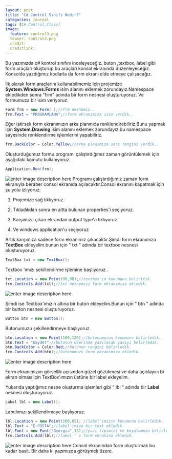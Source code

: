 ```yaml
---
layout: post
title: "C# Control Sınıfı Nedir?"
categories: journal
tags: [C#,Control,Class]
image:
  feature: control3.png
  teaser: control3.png
  credit:
  creditlink:
---
```

Bu yazımızda c# kontrol sınıfını inceleyeceğiz. buton ,textbox, label gibi form araçları oluşturup bu araçları  konsol ekranında düzenleyeceğiz.
 Konsolda yazdığımız kodlarla da form ekranı elde etmeye çalışacağız.

 İlk olarak form araçlarını kullanabilmemiz için projemize **System.Windows.Forms** isim alanını
eklemek zorundayız.Namespace ekledikden sonra   "frm"  adında bir form  nesnesi oluşturuyoruz.
Ve formumuza bir isim veriyoruz.
```cs
Form frm = new Form( );//frm nesnemiz..
frm.Text = "PROGRAMLAMA";//form ekranımıza isim verdik..
```
Eğer istirsek form ekranımızın arka planınıda renklendirebiliriz.Bunu yapmak için **System.Drawing**
isim alanını eklemek zorundayız.bu namespace sayesinde renklendirme işlemlerini yapabiliriz.
```cs
frm.BackColor = Color.Yellow;//arka planımıza sarı rengini verdik..
```
Oluşturduğumuz formu programı çalıştırdığımız zaman görüntülemek için aşağıdaki komutu kullanıyoruz.
```cs
Application.Run(frm);
```
![enter image description here](https://i.hizliresim.com/AL9yD7.png)
Programı çalıştırdığımız zaman form ekranıyla beraber consol ekranıda açılacaktır.Consol ekranını kapatmak için şu yolu izliyoruz:

1) Projemize sağ tıklıyoruz.

2) Tıkladıkdan sonra en altta bulunan properties'i seçiyoruz.

3) Karşımıza çıkan ekrandan output type'a tıklıyoruz.

4) Ve windows application'u seçiyoruz

Artık karşımıza sadece form ekranımız çıkacaktır.Şimdi form ekranımıza **TextBox** ekleyelim.bunun için " txt " adında bir textbox  nesnesi oluşturuyoruz.
```cs
TextBox txt = new TextBox();
```
Textbox 'ımızı şekillendirme işlemine başlıyoruz .
```cs
txt.Location = new Point(90,90);//textbox'ın konumunu belirttik.
frm.Controls.Add(txt);//txt nesnemizi form ekranımıza ekledik.
```
![enter image description here](https://i.hizliresim.com/YDYOB2.png)

Şimdi ise Textbox'ımızın altına bir buton ekleyelim.Bunun için " btn " adında bir button nesnesi oluşturuyoruz.
```cs
Button btn = new Button();
```
Butonumuzu şekillendirmeye başlıyoruz.
```cs
btn.Location = new Point(100,120);//butonumuzun konumunu belirledik.
btn.Text = "Kaydet";//butonun üzerinde yazılacak yazıyı belirledik.
btn.BackColor = Color.Red;//butonun rengini belirledik.
frm.Controls.Add(btn);//butonumuzu form ekranımıza ekledik.
```
![enter image description here](https://i.hizliresim.com/37mpRA.png)

Form ekranımızıın görsellik açısından güzel gözükmesi ve daha açıklayıcı bi ekran olması için TextBox'ımızın üstüne bir label ekleyelim.

Yukarıda yaptığımız nesne oluşturma işlemleri gibi " lbl " adında bir **Label** nesnesi oluşturuyoruz.
```cs
Label lbl = new Label();
```
Labelımızı şekillendirmeye başlıyoruz.
```cs
lbl.Location = new Point(100,65); //label'imizin konumunu belirledik.
lbl.Text = "E-POSTA";//label'imize bir text ekledik.
lbl.Font = new Font("Georgia",13);//yazı tipimizi ve boyutumuzu belirledik.
frm.Controls.Add(lbl);//label ' i form ekranına ekledik.
```
![enter image description here](https://i.hizliresim.com/yEBzLN.png)
Consol ekranından form oluşturmak bu kadar basit. Bir daha ki yazımızda görüşmek üzere.
